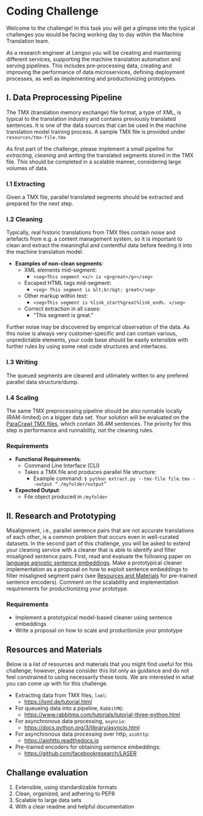 # Coding Challenge

Welcome to the challenge! In this task you will get a glimpse into the typical challenges you would be facing working day to day within the Machine Translation team.

As a research engineer at Lengoo you will be creating and maintaning different services, supporting the machine translation automation and serving pipelines. This includes pre-processing data, creating and improving the performance of data microservices, defining deployment processes, as well as implementing and productionizing prototypes.

## I. Data Preprocessing Pipeline
The TMX (translation memory exchange) file format, a type of XML, is typical to the translation industry and contains previously translated sentences. It is one of the data sources that can be used in the machine translation model training process. A sample TMX file is provided under `resources/tmx-file.tmx`

As first part of the challenge, please implement a small pipeline for *extracting*, *cleaning* and *writing* the translated segments stored in the TMX file.
This should be completed in a scalable manner, considering large volumes of data.

### I.1 Extracting
Given a TMX file, parallel translated segments should be extracted and prepared for the next step.

### I.2 Cleaning
Typically, real historic translations from TMX files contain noise and artefacts from e.g. a content management system, so it is important to clean and extract the meaningful and contentful data before feeding it into the machine translation model.

* __Examples of non-clean segments__:
	* XML elements mid-segment:
		* `<seg>This segment <x/> is <g>great</g></seg>`
	* Escaped HTML tags mid-segment:
		* `<seg> This segment is &lt;br/&gt; great</seg>`
	* Other markup within text:
		* `<seg>This segment is %link_start%great%link_end%. </seg>`
	* Correct extraction in all cases:
		* "This segment is great."

Further noise may be discovered by empirical observation of the data. As this noise is always very customer-specific and can contain various, unpredictable elements, your code base should be easily extensible with further rules by using some neat code structures and interfaces.

### I.3 Writing
The queued segments are cleaned and utlimately written to any prefered parallel data structure/dump.

### I.4 Scaling
The same TMX preprocessing pipeline should be also runnable locally (RAM-limited) on a bigger data set. Your solution will be evaluated on the [ParaCrawl TMX files](https://object.pouta.csc.fi/OPUS-ParaCrawl/v1/tmx/de-en.tmx.gz), which contain 36.4M sentences. The priority for this step is performance and runnability, not the cleaning rules.

### Requirements
* __Functional Requirements__:
	* Command Line Interface (CLI)
	* Takes a TMX file and produces parallel file structure:
		* Example command: `$ python extract.py --tmx-file file.tmx --output “./myfolder/output”`
* __Expected Output__:
	* File object produced in `/myfolder`

## II. Research and Prototyping

Misalignment, i.e., parallel sentence pairs that are not accurate translations of each other, is a common problem that occurs even in well-curated datasets.
In the second part of this challenge, you will be asked to extend your cleaning service with a cleaner that is able to identify and filter misaligned sentence pairs.
First, read and evaluate the following paper on [language agnostic sentence embeddings](https://arxiv.org/abs/1812.10464).
Make a prototypical cleaner implementation as a proposal on how to exploit sentence embeddings to filter misaligned segment pairs (see [Resources and Materials](https://github.com/lengoo/research-engineer-coding-challenge-template#resources-and-materials) for pre-trained sentence encoders).
Comment on the scalability and implementation requirements for productionizing your prototype.

### Requirements
* Implement a prototypical model-based cleaner using sentence embeddings
* Write a proposal on how to scale and productionize your prototype

## Resources and Materials
Below is a list of resources and materials that you might find useful for this challenge; however, please consider this list only as guidance and do not feel constrained to using necessarily these tools. We are interested in what you can come up with for this challenge.

* Extracting data from TMX files, `lxml`:
	* https://lxml.de/tutorial.html
* For queueing data into a pipeline, `RabbitMQ`:
	* https://www.rabbitmq.com/tutorials/tutorial-three-python.html
* For asynchronous data processing, `asyncio`:
	* https://docs.python.org/3/library/asyncio.html
* For asynchronous data processing over http, `aiohttp`:
	* https://aiohttp.readthedocs.io
* Pre-trained encoders for obtaining sentence embeddings:
	* https://github.com/facebookresearch/LASER


## Challange evaluation

1. Extensible, using standardizable formats
2. Clean, organized, and adhering to PEP8
3. Scalable to large data sets
4. With a clear readme and helpful documentation

